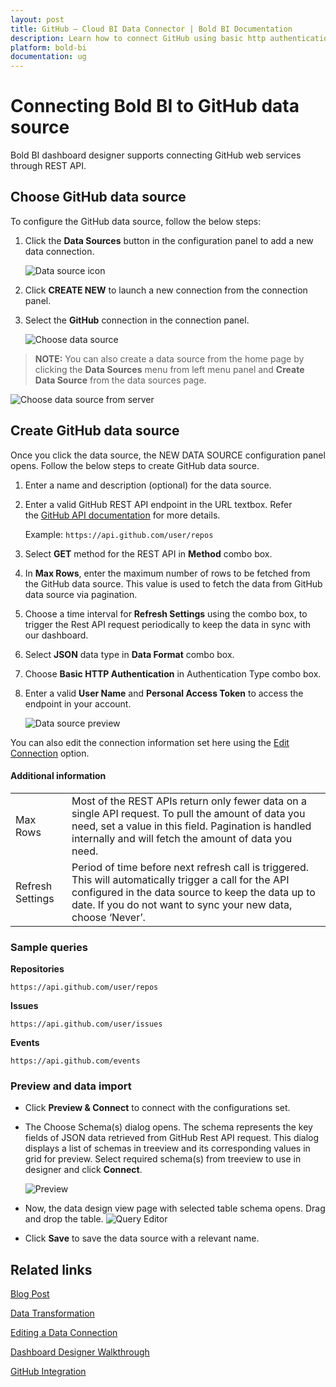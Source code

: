 ```yaml
---
layout: post
title: GitHub – Cloud BI Data Connector | Bold BI Documentation
description: Learn how to connect GitHub using basic http authentication through REST API endpoint with Bold BI Cloud.
platform: bold-bi
documentation: ug
---
```


# Connecting Bold BI to GitHub data source
Bold BI dashboard designer supports connecting GitHub web services through REST API.

## Choose GitHub data source
To configure the GitHub data source, follow the below steps:
1. Click the **Data Sources** button in the configuration panel to add a new data connection.

   ![Data source icon](/static/assets/working-with-datasource/data-connectors/images/common/DataSourcesIcon.png)

2. Click **CREATE NEW** to launch a new connection from the connection panel.
3. Select the **GitHub** connection in the connection panel.

   ![Choose data source](/static/assets/working-with-datasource/data-connectors/images/github/ChooseDS.png)

> **NOTE:** You can also create a data source from the home page by clicking the **Data Sources** menu from left menu panel and **Create Data Source** from the data sources page.

   ![Choose data source from server](/static/assets/working-with-datasource/data-connectors/images/github/ChooseDS_server.png)

## Create GitHub data source
Once you click the data source, the NEW DATA SOURCE configuration panel opens. Follow the below steps to create GitHub data source.
1. Enter a name and description (optional) for the data source.
2. Enter a valid GitHub REST API endpoint in the URL textbox. Refer the [GitHub API documentation](https://developer.github.com/v3/) for more details.

    Example: `https://api.github.com/user/repos`    

3. Select **GET** method for the REST API in **Method** combo box.
4. In **Max Rows**, enter the maximum number of rows to be fetched from the GitHub data source. This value is used to fetch the data from GitHub data source via pagination.
5. Choose a time interval for **Refresh Settings** using the combo box, to trigger the Rest API request periodically to keep the data in sync with our dashboard.  
6. Select **JSON** data type in **Data Format** combo box.
7. Choose **Basic HTTP Authentication** in Authentication Type combo box.
8. Enter a valid **User Name** and **Personal Access Token** to access the endpoint in your account.

   ![Data source preview](/static/assets/working-with-datasource/data-connectors/images/github/DataSourcesView.png)

You can also edit the connection information set here using the [Edit Connection](/working-with-data-source/editing-a-data-connection/) option.

#### Additional information
<table width="600">
<tr>
<td>
Max Rows
</td>
<td>
Most of the REST APIs return only fewer data on a single API request. To pull the amount of data you need, set a value in this field.  
Pagination is handled internally and will fetch the amount of data you need.
</td>
</tr>
<tr>
<td>
Refresh Settings
</td>
<td>
Period of time before next refresh call is triggered. This will automatically trigger a call for the API configured in the data source to keep the data up to date. If you do not want to sync your new data, choose ‘Never’.
</td>
</tr>
</table>

### Sample queries

**Repositories**

`https://api.github.com/user/repos`

**Issues**

`https://api.github.com/user/issues`

**Events**

`https://api.github.com/events`

### Preview and data import
* Click **Preview & Connect** to connect with the configurations set.
* The Choose Schema(s) dialog opens. The schema represents the key fields of JSON data retrieved from GitHub Rest API request. This dialog displays a list of schemas in treeview and its corresponding values in grid for preview. Select required schema(s) from treeview to use in designer and click **Connect**.

   ![Preview](/static/assets/working-with-datasource/data-connectors/images/common/Preview.png)

* Now, the data design view page with selected table schema opens. Drag and drop the table.
   ![Query Editor](/static/assets/working-with-datasource/data-connectors/images/common/QueryEditor.png)

* Click **Save** to save the data source with a relevant name.

## Related links

<a href="https://www.boldbi.com/blog/analyze-and-visualize-your-github-repository-statistics-data" target="_blank">Blog Post</a>


[Data Transformation](/working-with-data-source/transforming-data/joining-table/)

[Editing a Data Connection](/working-with-data-source/editing-a-data-connection/)   

[Dashboard Designer Walkthrough](/getting-started/creating-dashboard/)

[GitHub Integration](https://www.boldbi.com/integrations/github?utm_source=syncfusion&utm_medium=documentation&utm_campaign=boldbigithubintegration)